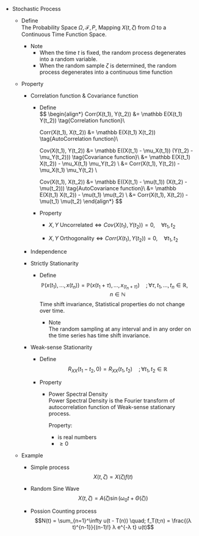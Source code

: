 * Stochastic Process  
  - Define  
    The Probability Space $Ω, \mathcal F, P$, Mapping $X(t, ζ)$ from $Ω$ to a Continuous Time Function Space.

    - Note
      - When the time $t$ is fixed, the random process degenerates into a random variable.
      - When the random sample $ζ$ is determined, the random process degenerates into a continuous time function

  - Property
    * Correlation function & Covariance function
      - Define  
        $$
        \begin{align*} 
          Corr(X(t_1), Y(t_2)) 
          &= \mathbb E(X(t_1) Y(t_2))  \tag{Correlation function}\\

          Corr(X(t_1), X(t_2)) 
          &= \mathbb E(X(t_1) X(t_2))  \tag{AutoCorrelation function}\\

          Cov(X(t_1), Y(t_2)) 
          &= \mathbb E((X(t_1) - \mu_X(t_1)) (Y(t_2) - \mu_Y(t_2)))  \tag{Covariance function}\\
          &= \mathbb E(X(t_1) X(t_2)) - \mu_X(t_1) \mu_Y(t_2)  \\
          &= Corr(X(t_1), Y(t_2)) - \mu_X(t_1) \mu_Y(t_2)  \\

          Cov(X(t_1), X(t_2)) 
          &= \mathbb E((X(t_1) - \mu(t_1)) (X(t_2) - \mu(t_2)))  \tag{AutoCovariance function}\\
          &= \mathbb E(X(t_1) X(t_2)) - \mu(t_1) \mu(t_2)  \\
          &= Corr(X(t_1), X(t_2)) - \mu(t_1) \mu(t_2) 
        \end{align*} 
        $$

      - Property  
        - $X, Y \ \text{Uncorrelated} \Leftrightarrow Cov(X(t_1), Y(t_2)) = 0, \quad \forall t_1, t_2$

        - $X, Y \ \text{Orthogonality} \Leftrightarrow Corr(X(t_1), Y(t_2)) = 0, \quad \forall t_1, t_2$

    - Independence

    * Strictly Stationarity
      - Define 
        $$\mathbb P (x(t_1), ... , x(t_n)) = \mathbb P (x(t_1+τ), ..., x_(t_n+τ)) \quad ;\forall τ, t_1, ..., t_n \in \mathbb R, \quad n \in \mathbb N$$
        Time shift invariance, Statistical properties do not change over time.

        - Note  
          The random sampling at any interval and in any order on the time series has time shift invariance.

    * Weak-sense Stationarity
      - Define 
        $$R_{XX}(t_1 - t_2 ,0) = R_{XX}(t_1, t_2) \quad; \forall t_1, t_2 \in \mathbb R$$ 
  
      - Property
        - Power Spectral Density  
          Power Spectral Density is the Fourier transform of autocorrelation function of Weak-sense stationary process.

          Property:
          - is real numbers
          - $≥ 0$

  - Example
    - Simple process
      $$X(t, ζ) = X(ζ) f(t)$$

    - Random Sine Wave
      $$X(t, ζ) = A(ζ) \sin(\omega_0 t + \Theta(ζ))$$
      
    - Possion Counting process
      $$N(t) = \sum_{n=1}^\infty u(t - T(n)) \quad; f_T(t;n) = \frac{(λ t)^{n-1}}{(n-1)!} λ e^{-λ t} u(t)$$
